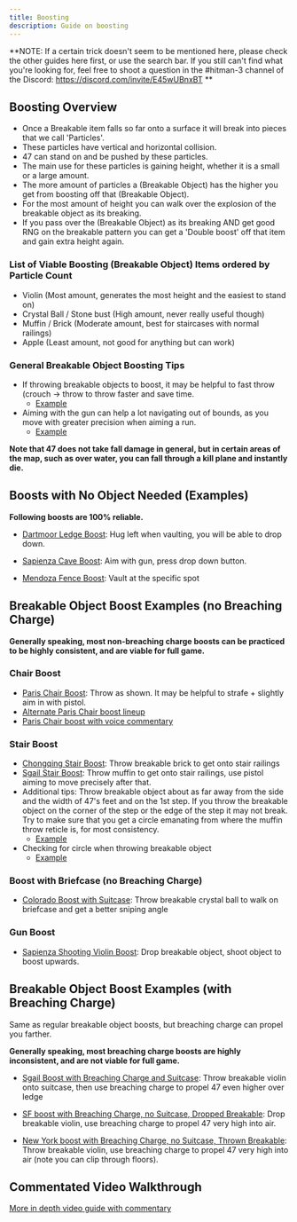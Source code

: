 ```yaml
---
title: Boosting
description: Guide on boosting
---
```


**NOTE: If a certain trick doesn't seem to be mentioned here, please check the other guides here first, or use the search bar.
If you still can't find what you're looking for, feel free to shoot a question in the #hitman-3 channel of the Discord: https://discord.com/invite/E45wUBnxBT
**

## Boosting Overview

- Once a Breakable item falls so far onto a surface it will break into pieces that we call 'Particles'.
- These particles have vertical and horizontal collision.
- 47 can stand on and be pushed by these particles.
- The main use for these particles is gaining height, whether it is a small or a large amount.
- The more amount of particles a (Breakable Object) has the higher you get from boosting off that (Breakable Object).
- For the most amount of height you can walk over the explosion of the breakable object as its breaking.
- If you pass over the (Breakable Object) as its breaking AND get good RNG on the breakable pattern you can get a 'Double boost' off that item and gain extra height again.

### List of Viable Boosting (Breakable Object) Items ordered by Particle Count

- Violin (Most amount, generates the most height and the easiest to stand on)
- Crystal Ball / Stone bust (High amount, never really useful though)
- Muffin / Brick (Moderate amount, best for staircases with normal railings)
- Apple (Least amount, not good for anything but can work)

### General Breakable Object Boosting Tips

- If throwing breakable objects to boost, it may be helpful to fast throw (crouch -> throw to throw faster and save time.
  - [Example](https://youtu.be/syuwT2Ce01M?t=61)
- Aiming with the gun can help a lot navigating out of bounds, as you move with greater precision when aiming a run.
  - [Example](https://youtu.be/3LJ_Bffotwg?t=610)

**Note that 47 does not take fall damage in general, but in certain areas of the map, such as over water, you can fall through a kill plane and instantly die.**

## Boosts with No Object Needed (Examples)

**Following boosts are 100% reliable.**

- [Dartmoor Ledge Boost](https://youtu.be/3B6tU5FfuGI?t=43): Hug left when vaulting, you will be able to drop down.

- [Sapienza Cave Boost](https://youtu.be/3r5OiAXVCjA?t=116): Aim with gun, press drop down button.

- [Mendoza Fence Boost](https://youtu.be/qVD5w8apLL4?t=39): Vault at the specific spot

## Breakable Object Boost Examples (no Breaching Charge)

**Generally speaking, most non-breaching charge boosts can be practiced to be highly consistent, and are viable for full game.**

### Chair Boost

- [Paris Chair Boost](https://youtu.be/oNCi8t4rjtM?t=57): Throw as shown. It may be helpful to strafe + slightly aim in with pistol.
- [Alternate Paris Chair boost lineup](https://youtu.be/YGpj9JLgmyA?t=61)
- [Paris Chair boost with voice commentary](https://youtu.be/cGU9Kj1KTlE?t=144)

### Stair Boost

- [Chongqing Stair Boost](https://youtu.be/dh8IuU2kTho?t=33): Throw breakable brick to get onto stair railings
- [Sgail Stair Boost](https://youtu.be/3LJ_Bffotwg?t=610): Throw muffin to get onto stair railings, use pistol aiming to move precisely after that.
- Additional tips: Throw breakable object about as far away from the side and the width of 47's feet and on the 1st step. If you throw the breakable object on the corner of the step or the edge of the step it may not break. Try to make sure that you get a circle emanating from where the muffin throw reticle is, for most consistency.
  - [Example](https://media.discordapp.net/attachments/802883289240043571/818312945205248030/unknown.png?width=1043&height=586)
- Checking for circle when throwing breakable object
  - [Example](https://youtu.be/1JA3QvBl9b8?t=1)

### Boost with Briefcase (no Breaching Charge)

- [Colorado Boost with Suitcase](https://youtu.be/264oMY9Ys34?t=60): Throw breakable crystal ball to walk on briefcase and get a better sniping angle

### Gun Boost

- [Sapienza Shooting Violin Boost](https://youtu.be/4FTHkqCRAWU?t=9): Drop breakable object, shoot object to boost upwards.

## Breakable Object Boost Examples (with Breaching Charge)

Same as regular breakable object boosts, but breaching charge can propel you farther.

**Generally speaking, most breaching charge boosts are highly inconsistent, and are not viable for full game.**

- [Sgail Boost with Breaching Charge and Suitcase](https://youtu.be/LtnYqLLBPvs?t=3): Throw breakable violin onto suitcase, then use breaching charge to propel 47 even higher over ledge

- [SF boost with Breaching Charge, no Suitcase, Dropped Breakable](https://youtu.be/0uC-qfsMTpk): Drop breakable violin, use breaching charge to propel 47 very high into air.

- [New York boost with Breaching Charge, no Suitcase, Thrown Breakable](https://youtu.be/5ukFPboydIY?t=28): Throw breakable violin, use breaching charge to propel 47 very high into air (note you can clip through floors).

## Commentated Video Walkthrough

[More in depth video guide with commentary](https://youtu.be/J74iidO5cCg)
